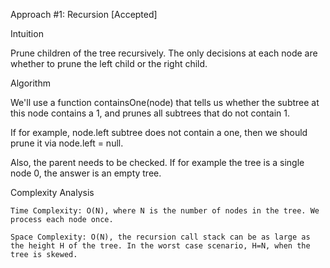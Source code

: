 Approach #1: Recursion [Accepted]

Intuition

Prune children of the tree recursively. The only decisions at each node are whether to prune the left child or the right child.

Algorithm

We'll use a function containsOne(node) that tells us whether the subtree at this node contains a 1, and prunes all subtrees that do not contain 1.

If for example, node.left subtree does not contain a one, then we should prune it via node.left = null.

Also, the parent needs to be checked. If for example the tree is a single node 0, the answer is an empty tree.

Complexity Analysis

    Time Complexity: O(N), where N is the number of nodes in the tree. We process each node once.

    Space Complexity: O(N), the recursion call stack can be as large as the height H of the tree. In the worst case scenario, H=N, when the tree is skewed.
